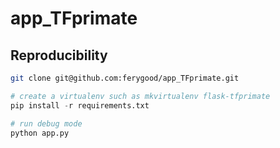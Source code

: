 # app_TFprimate  

## Reproducibility

```bash
git clone git@github.com:ferygood/app_TFprimate.git
```

```python
# create a virtualenv such as mkvirtualenv flask-tfprimate
pip install -r requirements.txt

# run debug mode
python app.py
```